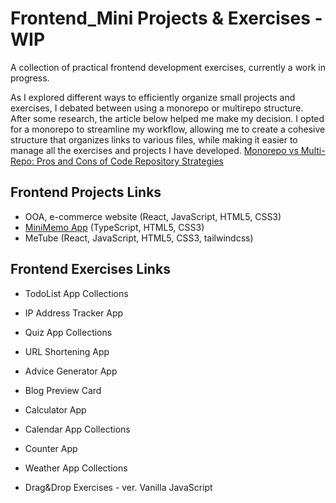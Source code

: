 # Frontend_Mini Projects & Exercises - WIP 
A collection of practical frontend development exercises, currently a work in progress.

As I explored different ways to efficiently organize small projects and exercises, 
I debated between using a monorepo or multirepo structure. After some research, 
the article below helped me make my decision. I opted for a monorepo to streamline my workflow, 
allowing me to create a cohesive structure that organizes links to various files, 
while making it easier to manage all the exercises and projects I have developed.
[Monorepo vs Multi-Repo: Pros and Cons of Code Repository Strategies](https://kinsta.com/blog/monorepo-vs-multi-repo/)

## Frontend Projects Links
- OOA, e-commerce website (React, JavaScript, HTML5, CSS3) 
- [MiniMemo App](https://github.com/ijkuS/miniMemo-1) (TypeScript, HTML5, CSS3)
- MeTube (React, JavaScript, HTML5, CSS3, tailwindcss) 
    
## Frontend Exercises Links
- TodoList App Collections
- IP Address Tracker App

- Quiz App Collections
- URL Shortening App 

- Advice Generator App
- Blog Preview Card
- Calculator App
- Calendar App Collections
- Counter App
- Weather App Collections

- Drag&Drop Exercises
      - ver. Vanilla JavaScript 

    
